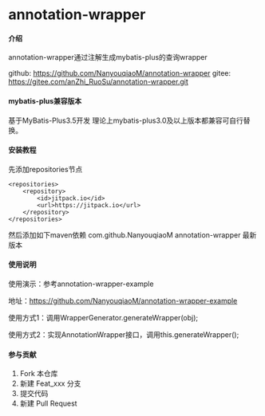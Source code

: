 # annotation-wrapper

#### 介绍
annotation-wrapper通过注解生成mybatis-plus的查询wrapper

github: https://github.com/NanyouqiaoM/annotation-wrapper
gitee: https://gitee.com/anZhi_RuoSu/annotation-wrapper.git

#### mybatis-plus兼容版本

基于MyBatis-Plus3.5开发 理论上mybatis-plus3.0及以上版本都兼容可自行替换。

#### 安装教程

先添加repositories节点

    <repositories>
        <repository>
            <id>jitpack.io</id>
            <url>https://jitpack.io</url>
        </repository>
    </repositories>
然后添加如下maven依赖
    <dependency>
        <groupId>com.github.NanyouqiaoM</groupId>
        <artifactId>annotation-wrapper</artifactId>
        <version>最新版本</version>
    </dependency>

#### 使用说明

使用演示：参考annotation-wrapper-example

地址：https://github.com/NanyouqiaoM/annotation-wrapper-example

使用方式1：调用WrapperGenerator.generateWrapper(obj);

使用方式2：实现AnnotationWrapper接口，调用this.generateWrapper();

#### 参与贡献

1. Fork 本仓库
2. 新建 Feat_xxx 分支
3. 提交代码
4. 新建 Pull Request

